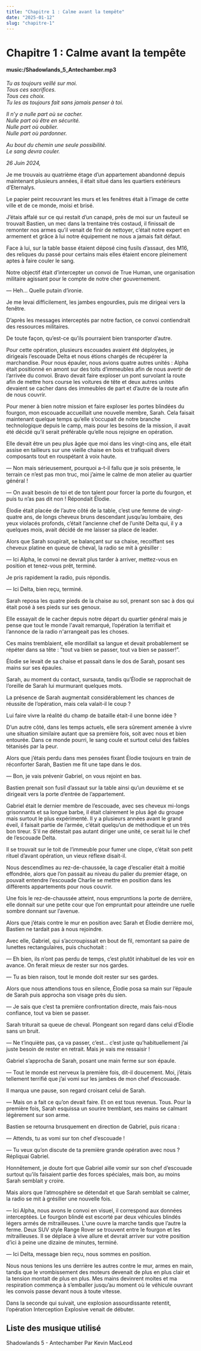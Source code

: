 ```yaml
---
title: "Chapitre 1 : Calme avant la tempête"
date: "2025-01-12"
slug: "chapitre-1"
---
```


# Chapitre 1 : Calme avant la tempête

#### music:/Shadowlands_5_Antechamber.mp3

*Tu as toujours veillé sur moi.*   
*Tous ces sacrifices.*   
*Tous ces choix.*   
*Tu les as toujours fait sans jamais penser à toi.*   

*Il n’y a nulle part où se cacher.*   
*Nulle part où être en sécurité.*   
*Nulle part où oublier.*   
*Nulle part où pardonner.*   

*Au bout du chemin une seule possibilité.*   
*Le sang devra couler.*   

*26 Juin 2024,*

Je me trouvais au quatrième étage d’un appartement abandonné depuis maintenant plusieurs années, il était situé dans les quartiers extérieurs d’Eternalys.

Le papier peint recouvrant les murs et les fenêtres était à l’image de cette ville et de ce monde, moisi et brisé. 

 J’étais affalé sur ce qui restait d’un canapé, près de moi sur un fauteuil se trouvait Bastien, un mec dans la trentaine très costaud, il finissait de remonter nos armes qu’il venait de finir de nettoyer, c’était notre expert en armement et grâce à lui notre équipement ne nous a jamais fait défaut. 

Face à lui, sur la table basse étaient déposé cinq fusils d’assaut, des M16, des reliques du passé pour certains mais elles étaient encore pleinement aptes à faire couler le sang.

Notre objectif était d’intercepter un convoi de True Human, une organisation militaire agissant pour le compte de notre cher gouvernement.

— Heh... Quelle putain d’ironie.

Je me levai difficilement, les jambes engourdies, puis me dirigeai vers la fenêtre.

D’après les messages interceptés par notre faction, ce convoi contiendrait des ressources militaires. 

De toute façon, qu’est-ce qu’ils pourraient bien transporter d’autre.

Pour cette opération, plusieurs escouades avaient été déployées, je dirigeais l’escouade Delta et nous étions chargés de récupérer la marchandise. Pour nous épauler, nous avions quatre autres unités : Alpha était positionné en amont sur des toits d’immeubles afin de nous avertir de l’arrivée du convoi. Bravo devait faire exploser un pont survolant la route afin de mettre hors course les voitures de tête et deux autres unités devaient se cacher dans des immeubles de part et d’autre de la route afin de nous couvrir.

Pour mener à bien notre mission et faire exploser les portes blindées du fourgon, mon escouade accueillait une nouvelle membre, Sarah. Cela faisait maintenant quelque temps qu’elle s’occupait de notre branche technologique depuis le camp, mais pour les besoins de la mission, il avait été décidé qu’il serait préférable qu’elle nous rejoigne en opération.

Elle devait être un peu plus âgée que moi dans les vingt-cinq ans, elle était assise en tailleurs sur une vieille chaise en bois et trafiquait divers composants tout en rouspétant à voix haute.

— Non mais sérieusement, pourquoi a-t-il fallu que je sois présente, le terrain ce n’est pas mon truc, moi j’aime le calme de mon atelier au quartier général !

— On avait besoin de toi et de ton talent pour forcer la porte du fourgon, et puis tu n’as pas dit non ! Répondait Élodie.

Élodie était placée de l’autre côté de la table,  c’est une femme de vingt-quatre ans, de longs cheveux bruns descendant jusqu’au lombaire, des yeux violacés profonds, c’était l’ancienne chef de l’unité Delta qui, il y a quelques mois, avait décidé de me laisser sa place de leader.

Alors que Sarah soupirait, se balançant sur sa chaise, recoiffant ses cheveux platine en queue de cheval, la radio se mit à grésiller :

— Ici Alpha, le convoi ne devrait plus tarder à arriver, mettez-vous en position et tenez-vous prêt, terminé.

Je pris rapidement la radio, puis répondis.

— Ici Delta, bien reçu, terminé.

Sarah reposa les quatre pieds de la chaise au sol, prenant son sac à dos qui était posé à ses pieds sur ses genoux.

Elle essayait de le cacher depuis notre départ du quartier général mais je pense que tout le monde l'avait remarqué, l’opération la terrifiait et l’annonce de la radio n'arrangeait pas les choses.

Ces mains tremblaient, elle mordillait sa langue et devait probablement se répéter dans sa tête : "tout va bien se passer, tout va bien se passer!”.

Élodie se levait de sa chaise et passait dans le dos de Sarah, posant ses mains sur ses épaules.

Sarah, au moment du contact, sursauta, tandis qu’Élodie se rapprochait de l’oreille de Sarah lui murmurant quelques mots.

La présence de Sarah augmentait considérablement les chances de réussite de l’opération, mais cela valait-il le coup ?

Lui faire vivre la réalité du champ de bataille était-il une bonne idée ?

D’un autre côté, dans les temps actuels, elle sera sûrement amenée à vivre une situation similaire autant que sa première fois, soit avec nous et bien entourée. Dans ce monde pourri, le sang coule et surtout celui des faibles tétanisés par la peur.

Alors que j’étais perdu dans mes pensées fixant Élodie toujours en train de réconforter Sarah, Bastien me fit une tape dans le dos.

— Bon, je vais prévenir Gabriel, on vous rejoint en bas.

Bastien prenait son fusil d’assaut sur la table ainsi qu’un deuxième et se dirigeait vers la porte d’entrée de l’appartement.

Gabriel était le dernier membre de l’escouade, avec ses cheveux mi-longs grisonnants et sa longue barbe, il était clairement le plus âgé du groupe mais surtout le plus expérimenté. Il y a plusieurs années avant le grand éveil, il faisait partie de l’armée, c’était quelqu’un de méthodique et un très bon tireur. S'il ne détestait pas autant diriger une unité, ce serait lui le chef de l’escouade Delta.

Il se trouvait sur le toit de l’immeuble pour fumer une clope, c’était son petit rituel d’avant opération, un vieux réflexe disait-il.

Nous descendîmes au rez-de-chaussée, la cage d’escalier était à moitié effondrée, alors que l’on passait au niveau du palier du premier étage, on pouvait entendre l’escouade Charlie se mettre en position dans les différents appartements pour nous couvrir.

Une fois le rez-de-chaussée atteint, nous empruntions la porte de derrière, elle donnait sur une petite cour que l’on empruntait pour atteindre une ruelle sombre donnant sur l’avenue.

Alors que j’étais contre le mur en position avec Sarah et Élodie derrière moi, Bastien ne tardait pas à nous rejoindre.

Avec elle, Gabriel, qui s’accroupissait en bout de fil, remontant sa paire de lunettes rectangulaires, puis chuchotait :

— Eh bien, ils n’ont pas perdu de temps, c’est plutôt inhabituel de les voir en avance. On ferait mieux de rester sur nos gardes.

— Tu as bien raison, tout le monde doit rester sur ses gardes.

Alors que nous attendions tous en silence, Élodie posa sa main sur l’épaule de Sarah puis approcha son visage près du sien.

— Je sais que c’est ta première confrontation directe, mais fais-nous confiance, tout va bien se passer.

Sarah triturait sa queue de cheval. Plongeant son regard dans celui d’Élodie sans un bruit.

— Ne t’inquiète pas, ça va passer, c’est… c’est juste qu’habituellement j’ai juste besoin de rester en retrait. Mais je vais me ressaisir !

Gabriel s’approcha de Sarah, posant une main ferme sur son épaule.

— Tout le monde est nerveux la première fois, dit-il doucement. Moi, j’étais tellement terrifié que j’ai vomi sur les jambes de mon chef d’escouade.

Il marqua une pause, son regard croisant celui de Sarah.

— Mais on a fait ce qu’on devait faire. Et on est tous revenus. Tous.
Pour la première fois, Sarah esquissa un sourire tremblant, ses mains se calmant légèrement sur son arme.

Bastien se retourna brusquement en direction de Gabriel, puis ricana :

— Attends, tu as vomi sur ton chef d’escouade !

— Tu veux qu’on discute de ta première grande opération avec nous ? Répliquai Gabriel.

Honnêtement, je doute fort que Gabriel aille vomir sur son chef d’escouade surtout qu’ils faisaient partie des forces spéciales, mais bon, au moins Sarah semblait y croire.

Mais alors que l’atmosphère se détendait et que Sarah semblait se calmer, la radio se mit à grésiller une nouvelle fois.
 
— Ici Alpha, nous avons le convoi en visuel, il correspond aux données interceptées. Le fourgon blindé est escorté par deux véhicules blindés légers armés de mitrailleuses. L'une ouvre la marche tandis que l’autre la ferme. Deux SUV style Range Rover se trouvent entre le fourgon et les mitrailleuses. Il se déplace à vive allure et devrait arriver sur votre position d’ici à peine une dizaine de minutes, terminé.

— Ici Delta, message bien reçu, nous sommes en position.

Nous nous tenions les uns derrière les autres contre le mur, armes en main, tandis que le vrombissement des moteurs devenait de plus en plus clair et la tension montait de plus en plus. Mes mains devinrent moites et ma respiration commença à s’emballer jusqu’au moment où le véhicule ouvrant les convois passe devant nous à toute vitesse.

Dans la seconde qui suivait, une explosion assourdissante retentit, l’opération Interception Explosive venait de débuter.


## Liste des musique utilisé

Shadowlands 5 - Antechamber Par Kevin MacLeod
